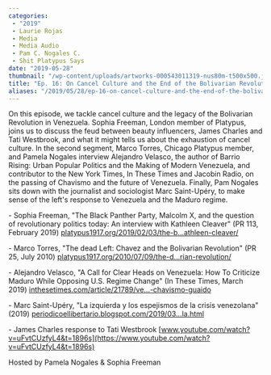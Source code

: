 ```yaml
---
categories:
 - "2019"
 - Laurie Rojas
 - Media
 - Media Audio
 - Pam C. Nogales C.
 - Shit Platypus Says
date: "2019-05-28"
thumbnail: "/wp-content/uploads/artworks-000543011319-nus80m-t500x500.jpg"
title: "Ep. 16: On Cancel Culture and the End of the Bolivarian Revolution"
aliases: "/2019/05/28/ep-16-on-cancel-culture-and-the-end-of-the-bolivarian-revolution/"
---
```



On this episode, we tackle cancel culture and the legacy of the Bolivarian Revolution in Venezuela. Sophia Freeman, London member of Platypus, joins us to discuss the feud between beauty influencers, James Charles and Tati Westbrook, and what it might tells us about the exhaustion of cancel culture. In the second segment, Marco Torres, Chicago Platypus member, and Pamela Nogales interview Alejandro Velasco, the author of Barrio Rising: Urban Popular Politics and the Making of Modern Venezuela, and contributor to the New York Times, In These Times and Jacobin Radio, on the passing of Chavismo and the future of Venezuela. Finally, Pam Nogales sits down with the journalist and sociologist Marc Saint-Upéry, to make sense of the left\'s response to Venezuela and the Maduro regime.

\- Sophia Freeman, \"The Black Panther Party, Malcolm X, and the question of revolutionary politics today: An interview with Kathleen Cleaver\" (PR 113, February 2019) [platypus1917.org/2019/02/03/the-b...athleen-cleaver/](https://platypus1917.org/2019/02/03/the-black-panther-party-malcom-x-and-the-question-of-revolutionary-politics-today-an-interview-with-kathleen-cleaver/)

\- Marco Torres, \"The dead Left: Chavez and the Bolivarian Revolution\" (PR 25, July 2010) [platypus1917.org/2010/07/09/the-d...rian-revolution/](https://platypus1917.org/2010/07/09/the-dead-left-chavez-and-the-bolivarian-revolution/)

\- Alejandro Velasco, \"A Call for Clear Heads on Venezuela: How To Criticize Maduro While Opposing U.S. Regime Change\" (In These Times, March 2019) [inthesetimes.com/article/21789/ve...-chavismo-guaido](http://inthesetimes.com/article/21789/venezuela-maduro-trump-barrios-intervention-sanctions-chavismo-guaido)

\- Marc Saint-Upéry, \"La izquierda y los espejismos de la crisis venezolana\" (2019) [periodicoellibertario.blogspot.com/2019/03...la.html](http://periodicoellibertario.blogspot.com/2019/03/la-izquierda-y-los-espejismos-de-la.html)

\- James Charles response to Tati Westbrook [www.youtube.com/watch?v=uFvtCUzfyL4&t=1896s](https://www.youtube.com/watch?v=uFvtCUzfyL4&t=1896s)

Hosted by Pamela Nogales & Sophia Freeman
